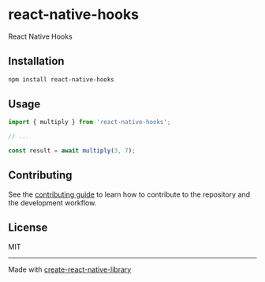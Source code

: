 # react-native-hooks

React Native Hooks

## Installation

```sh
npm install react-native-hooks
```

## Usage


```js
import { multiply } from 'react-native-hooks';

// ...

const result = await multiply(3, 7);
```


## Contributing

See the [contributing guide](CONTRIBUTING.md) to learn how to contribute to the repository and the development workflow.

## License

MIT

---

Made with [create-react-native-library](https://github.com/callstack/react-native-builder-bob)
